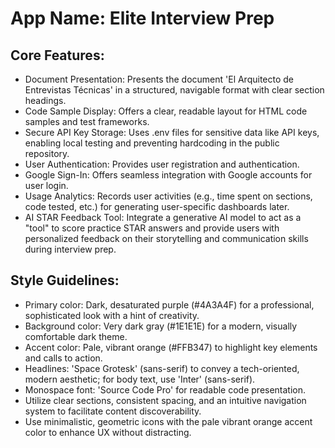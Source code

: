# **App Name**: Elite Interview Prep

## Core Features:

- Document Presentation: Presents the document 'El Arquitecto de Entrevistas Técnicas' in a structured, navigable format with clear section headings.
- Code Sample Display: Offers a clear, readable layout for HTML code samples and test frameworks.
- Secure API Key Storage: Uses .env files for sensitive data like API keys, enabling local testing and preventing hardcoding in the public repository.
- User Authentication: Provides user registration and authentication.
- Google Sign-In: Offers seamless integration with Google accounts for user login.
- Usage Analytics: Records user activities (e.g., time spent on sections, code tested, etc.) for generating user-specific dashboards later.
- AI STAR Feedback Tool: Integrate a generative AI model to act as a "tool" to score practice STAR answers and provide users with personalized feedback on their storytelling and communication skills during interview prep.

## Style Guidelines:

- Primary color: Dark, desaturated purple (#4A3A4F) for a professional, sophisticated look with a hint of creativity.
- Background color: Very dark gray (#1E1E1E) for a modern, visually comfortable dark theme.
- Accent color: Pale, vibrant orange (#FFB347) to highlight key elements and calls to action.
- Headlines: 'Space Grotesk' (sans-serif) to convey a tech-oriented, modern aesthetic; for body text, use 'Inter' (sans-serif).
- Monospace font: 'Source Code Pro' for readable code presentation.
- Utilize clear sections, consistent spacing, and an intuitive navigation system to facilitate content discoverability.
- Use minimalistic, geometric icons with the pale vibrant orange accent color to enhance UX without distracting.